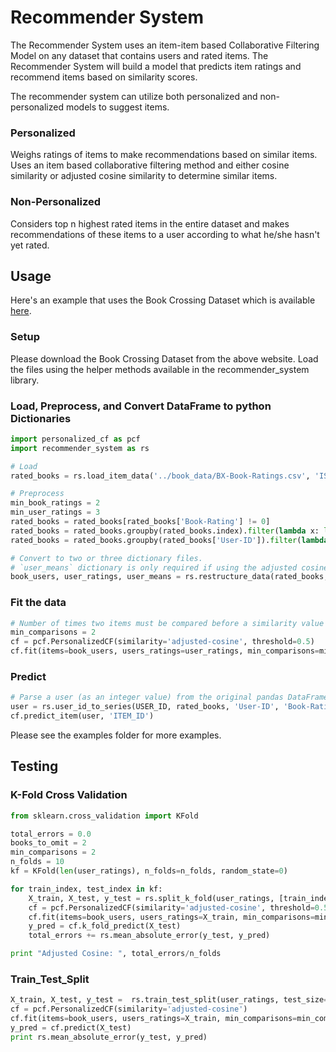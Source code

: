 # Recommender System

The Recommender System uses an item-item based Collaborative Filtering Model on any dataset that contains users and rated items. The Recommender System will build a model that predicts item ratings and recommend items based on similarity scores.

The recommender system can utilize both personalized and non-personalized models to suggest items.

### Personalized

Weighs ratings of items to make recommendations based on similar items. Uses an item based collaborative filtering method and either cosine similarity or adjusted cosine similarity to determine similar items.

### Non-Personalized

Considers top n highest rated items in the entire dataset and makes recommendations of these items to a user according to what he/she hasn't yet rated.

## Usage

Here's an example that uses the Book Crossing Dataset which is available [here](http://www2.informatik.uni-freiburg.de/~cziegler/BX/).

### Setup

Please download the Book Crossing Dataset from the above website. Load the files using the helper methods available in the recommender_system library.

### Load, Preprocess, and Convert DataFrame to python Dictionaries

```python
import personalized_cf as pcf
import recommender_system as rs

# Load
rated_books = rs.load_item_data('../book_data/BX-Book-Ratings.csv', 'ISBN')

# Preprocess
min_book_ratings = 2
min_user_ratings = 3
rated_books = rated_books[rated_books['Book-Rating'] != 0]
rated_books = rated_books.groupby(rated_books.index).filter(lambda x: len(x) >= min_book_ratings)
rated_books = rated_books.groupby(rated_books['User-ID']).filter(lambda x: len(x) >= min_user_ratings)

# Convert to two or three dictionary files. 
# `user_means` dictionary is only required if using the adjusted cosine similarity function.
book_users, user_ratings, user_means = rs.restructure_data(rated_books, 'User-ID', 'Book-Rating', True)
```

### Fit the data

```python
# Number of times two items must be compared before a similarity value can be calculated
min_comparisons = 2
cf = pcf.PersonalizedCF(similarity='adjusted-cosine', threshold=0.5)
cf.fit(items=book_users, users_ratings=user_ratings, min_comparisons=min_comparisons, means=user_means)
```

### Predict

```python
# Parse a user (as an integer value) from the original pandas DataFrame to a pandas Series
user = rs.user_id_to_series(USER_ID, rated_books, 'User-ID', 'Book-Rating')
cf.predict_item(user, 'ITEM_ID')
```

Please see the examples folder for more examples.

## Testing

### K-Fold Cross Validation

```python
from sklearn.cross_validation import KFold

total_errors = 0.0
books_to_omit = 2
min_comparisons = 2
n_folds = 10
kf = KFold(len(user_ratings), n_folds=n_folds, random_state=0)

for train_index, test_index in kf:
    X_train, X_test, y_test = rs.split_k_fold(user_ratings, [train_index, test_index], books_to_omit)
    cf = pcf.PersonalizedCF(similarity='adjusted-cosine', threshold=0.5)
    cf.fit(items=book_users, users_ratings=X_train, min_comparisons=min_comparisons, means=user_means)
    y_pred = cf.k_fold_predict(X_test)
    total_errors += rs.mean_absolute_error(y_test, y_pred)

print "Adjusted Cosine: ", total_errors/n_folds
```

### Train_Test_Split

```python
X_train, X_test, y_test =  rs.train_test_split(user_ratings, test_size=0.2, random_state=0)
cf = pcf.PersonalizedCF(similarity='adjusted-cosine')
cf.fit(items=book_users, users_ratings=X_train, min_comparisons=min_comparisons, means=user_means)
y_pred = cf.predict(X_test)
print rs.mean_absolute_error(y_test, y_pred)
```
